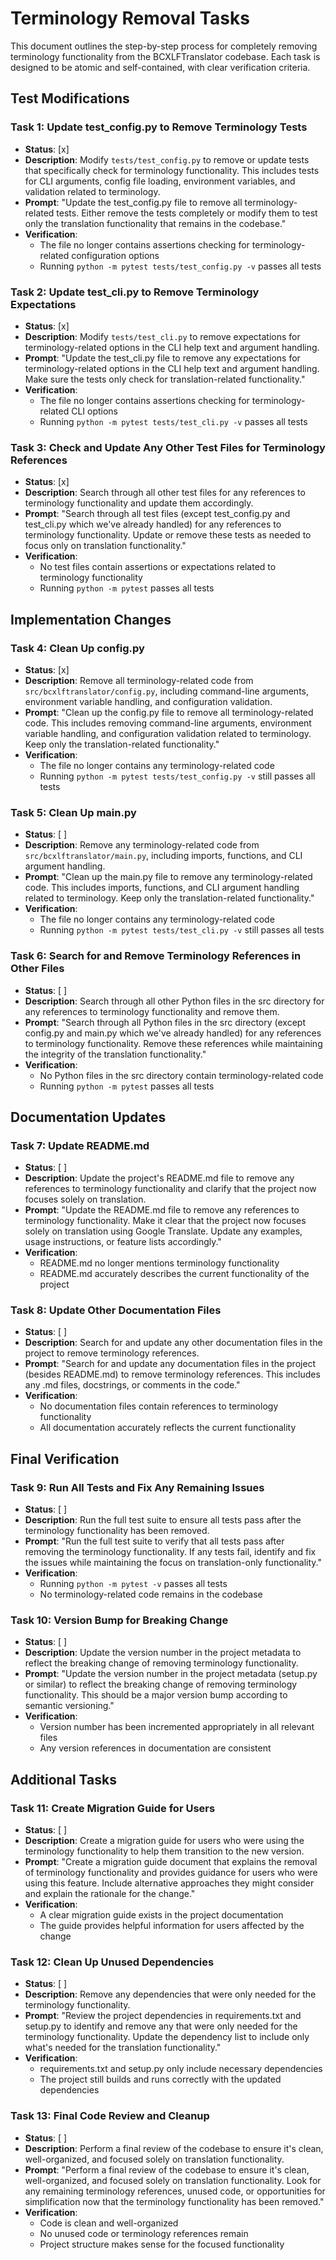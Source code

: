 # Terminology Removal Tasks

This document outlines the step-by-step process for completely removing terminology functionality from the BCXLFTranslator codebase. Each task is designed to be atomic and self-contained, with clear verification criteria.

## Test Modifications

### Task 1: Update test_config.py to Remove Terminology Tests

- **Status**: [x]
- **Description**: Modify `tests/test_config.py` to remove or update tests that specifically check for terminology functionality. This includes tests for CLI arguments, config file loading, environment variables, and validation related to terminology.
- **Prompt**: "Update the test_config.py file to remove all terminology-related tests. Either remove the tests completely or modify them to test only the translation functionality that remains in the codebase."
- **Verification**:
  - The file no longer contains assertions checking for terminology-related configuration options
  - Running `python -m pytest tests/test_config.py -v` passes all tests

### Task 2: Update test_cli.py to Remove Terminology Expectations

- **Status**: [x]
- **Description**: Modify `tests/test_cli.py` to remove expectations for terminology-related options in the CLI help text and argument handling.
- **Prompt**: "Update the test_cli.py file to remove any expectations for terminology-related options in the CLI help text and argument handling. Make sure the tests only check for translation-related functionality."
- **Verification**:
  - The file no longer contains assertions checking for terminology-related CLI options
  - Running `python -m pytest tests/test_cli.py -v` passes all tests

### Task 3: Check and Update Any Other Test Files for Terminology References

- **Status**: [x]
- **Description**: Search through all other test files for any references to terminology functionality and update them accordingly.
- **Prompt**: "Search through all test files (except test_config.py and test_cli.py which we've already handled) for any references to terminology functionality. Update or remove these tests as needed to focus only on translation functionality."
- **Verification**:
  - No test files contain assertions or expectations related to terminology functionality
  - Running `python -m pytest` passes all tests

## Implementation Changes

### Task 4: Clean Up config.py

- **Status**: [x]
- **Description**: Remove all terminology-related code from `src/bcxlftranslator/config.py`, including command-line arguments, environment variable handling, and configuration validation.
- **Prompt**: "Clean up the config.py file to remove all terminology-related code. This includes removing command-line arguments, environment variable handling, and configuration validation related to terminology. Keep only the translation-related functionality."
- **Verification**:
  - The file no longer contains any terminology-related code
  - Running `python -m pytest tests/test_config.py -v` still passes all tests

### Task 5: Clean Up main.py

- **Status**: [ ]
- **Description**: Remove any terminology-related code from `src/bcxlftranslator/main.py`, including imports, functions, and CLI argument handling.
- **Prompt**: "Clean up the main.py file to remove any terminology-related code. This includes imports, functions, and CLI argument handling related to terminology. Keep only the translation-related functionality."
- **Verification**:
  - The file no longer contains any terminology-related code
  - Running `python -m pytest tests/test_cli.py -v` still passes all tests

### Task 6: Search for and Remove Terminology References in Other Files

- **Status**: [ ]
- **Description**: Search through all other Python files in the src directory for any references to terminology functionality and remove them.
- **Prompt**: "Search through all Python files in the src directory (except config.py and main.py which we've already handled) for any references to terminology functionality. Remove these references while maintaining the integrity of the translation functionality."
- **Verification**:
  - No Python files in the src directory contain terminology-related code
  - Running `python -m pytest` passes all tests

## Documentation Updates

### Task 7: Update README.md

- **Status**: [ ]
- **Description**: Update the project's README.md file to remove any references to terminology functionality and clarify that the project now focuses solely on translation.
- **Prompt**: "Update the README.md file to remove any references to terminology functionality. Make it clear that the project now focuses solely on translation using Google Translate. Update any examples, usage instructions, or feature lists accordingly."
- **Verification**:
  - README.md no longer mentions terminology functionality
  - README.md accurately describes the current functionality of the project

### Task 8: Update Other Documentation Files

- **Status**: [ ]
- **Description**: Search for and update any other documentation files in the project to remove terminology references.
- **Prompt**: "Search for and update any documentation files in the project (besides README.md) to remove terminology references. This includes any .md files, docstrings, or comments in the code."
- **Verification**:
  - No documentation files contain references to terminology functionality
  - All documentation accurately reflects the current functionality

## Final Verification

### Task 9: Run All Tests and Fix Any Remaining Issues

- **Status**: [ ]
- **Description**: Run the full test suite to ensure all tests pass after the terminology functionality has been removed.
- **Prompt**: "Run the full test suite to verify that all tests pass after removing the terminology functionality. If any tests fail, identify and fix the issues while maintaining the focus on translation-only functionality."
- **Verification**:
  - Running `python -m pytest -v` passes all tests
  - No terminology-related code remains in the codebase

### Task 10: Version Bump for Breaking Change

- **Status**: [ ]
- **Description**: Update the version number in the project metadata to reflect the breaking change of removing terminology functionality.
- **Prompt**: "Update the version number in the project metadata (setup.py or similar) to reflect the breaking change of removing terminology functionality. This should be a major version bump according to semantic versioning."
- **Verification**:
  - Version number has been incremented appropriately in all relevant files
  - Any version references in documentation are consistent

## Additional Tasks

### Task 11: Create Migration Guide for Users

- **Status**: [ ]
- **Description**: Create a migration guide for users who were using the terminology functionality to help them transition to the new version.
- **Prompt**: "Create a migration guide document that explains the removal of terminology functionality and provides guidance for users who were using this feature. Include alternative approaches they might consider and explain the rationale for the change."
- **Verification**:
  - A clear migration guide exists in the project documentation
  - The guide provides helpful information for users affected by the change

### Task 12: Clean Up Unused Dependencies

- **Status**: [ ]
- **Description**: Remove any dependencies that were only needed for the terminology functionality.
- **Prompt**: "Review the project dependencies in requirements.txt and setup.py to identify and remove any that were only needed for the terminology functionality. Update the dependency list to include only what's needed for the translation functionality."
- **Verification**:
  - requirements.txt and setup.py only include necessary dependencies
  - The project still builds and runs correctly with the updated dependencies

### Task 13: Final Code Review and Cleanup

- **Status**: [ ]
- **Description**: Perform a final review of the codebase to ensure it's clean, well-organized, and focused solely on translation functionality.
- **Prompt**: "Perform a final review of the codebase to ensure it's clean, well-organized, and focused solely on translation functionality. Look for any remaining terminology references, unused code, or opportunities for simplification now that the terminology functionality has been removed."
- **Verification**:
  - Code is clean and well-organized
  - No unused code or terminology references remain
  - Project structure makes sense for the focused functionality